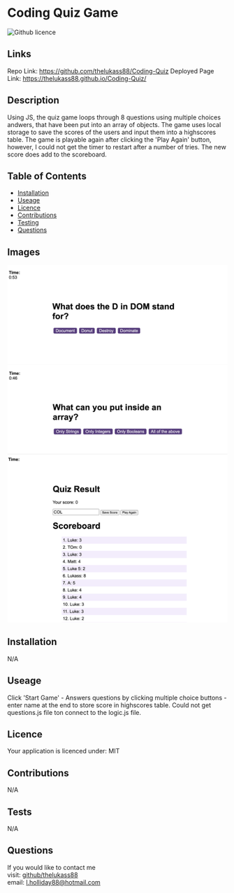 # Coding Quiz Game
![Github licence](https://img.shields.io/badge/your_licence:-MIT-blue.svg)
## Links
Repo Link:
https://github.com/thelukass88/Coding-Quiz
Deployed Page Link:
https://thelukass88.github.io/Coding-Quiz/

## Description
Using JS, the quiz game loops through 8 questions using multiple choices andwers, that have been put into an array of objects. The game uses local storage to save the scores of the users and input them into a highscores table. The game is playable again after clicking the 'Play Again' button, however, I could not get the timer to restart after a number of tries. The new score does add to the scoreboard. 
## Table of Contents
* [Installation](#installation)
* [Useage](#useage)
* [Licence](#licence)
* [Contributions](#contributors)
* [Testing](#tests)
* [Questions](#questions)
## Images
![Question Example 1](./assets/assets/question-examples-1.png)
![Question Example 2](./assets/assets/question-examples-2.png)
![Scoreboard](./assets/assets/scoreboard.png)
## Installation
N/A
## Useage
Click 'Start Game' - Answers questions by clicking multiple choice buttons - enter name at the end to store score in highscores table.
Could not get questions.js file ton connect to the logic.js file. 
## Licence
Your application is licenced under: MIT
## Contributions
N/A
## Tests
N/A
## Questions
If you would like to contact me<br>
visit: [github/thelukass88](https://github.com/thelukass88)<br>
email: l.holliday88@hotmail.com